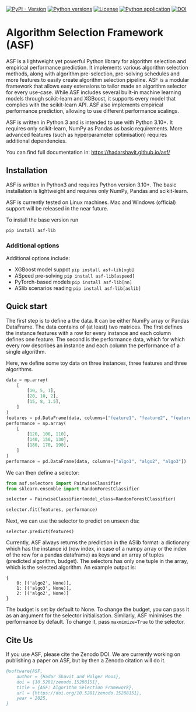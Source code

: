 [![PyPI - Version](https://img.shields.io/pypi/v/asf-lib)](https://pypi.org/project/asf-lib/)
[![Python versions](https://img.shields.io/pypi/pyversions/asf-lib)](https://pypi.org/project/asf-lib/)
[![License](https://img.shields.io/pypi/l/asf-lib?color=informational)](LICENSE)
[![Python application](https://github.com/hadarshavit/asf/actions/workflows/tests.yml/badge.svg)](https://github.com/hadarshavit/asf/actions/workflows/tests.yml)
[![DOI](https://zenodo.org/badge/DOI/10.5281/zenodo.14957286.svg)](https://doi.org/10.5281/zenodo.14957286)

# Algorithm Selection Framework (ASF)

ASF is a lightweight yet powerful Python library for algorithm selection and empirical performance prediction. 
It implements various algorithm selection methods, along with algorithm pre-selection, pre-solving schedules and more features to easily create algorithm selection pipeline.
ASF is a modular framework that allows easy extensions to tailor made an algorithm selector for every use-case.
While ASF includes several built-in machine learning models through scikit-learn and XGBoost, it supports every model that complies with the scikit-learn API.
ASF also implements empirical performance prediction, allowing to use different performance scalings.

ASF is written in Python 3 and is intended to use with Python 3.10+. It requires only scikit-learn, NumPy as Pandas as basic requirements. More advanced features (such as hyperparameter optimisation) requires additional dependencies. 

You can find full documentation in: https://hadarshavit.github.io/asf/
## Installation

ASF is written in Python3 and requires Python version 3.10+.
The basic installation is lightweight and requires only NumPy, Pandas and scikit-learn.

ASF is currently tested on Linux machines. Mac and Windows (official) support will be released in the near future.

To install the base version run 
```bash
pip install asf-lib
```

### Additional options

Additional options include:

- XGBoost model suppot `pip install asf-lib[xgb]`
- ASpeed pre-solving `pip install asf-lib[aspeed]`
- PyTorch-based models `pip install asf-lib[nn]`
- ASlib scenarios reading `pip install asf-lib[aslib]`

## Quick start

The first step is to define a the data. It can be either NumPy array or Pandas DataFrame.
The data contains of (at least) two matrices. The first defines the instance features with a row for every instance and each column defines one feature.
The second is the performance data, which for which every row describes an instance and each column the performance of a single algorithm.

Here, we define some toy data on three instances, three features and three algorithms.

```python
data = np.array(
    [
        [10, 5, 1],
        [20, 10, 2],
        [15, 8, 1.5],
    ]
)
features = pd.DataFrame(data, columns=["feature1", "feature2", "feature3"])
performance = np.array(
    [
        [120, 100, 110],
        [140, 150, 130],
        [180, 170, 190],
    ]
)
performance = pd.DataFrame(data, columns=["algo1", "algo2", "algo3"])

```

We can then define a selector:
```python
from asf.selectors import PairwiseClassifier
from sklearn.ensemble import RandomForestClassifier

selector = PairwiseClassifier(model_class=RandomForestClassifier)

selector.fit(features, performance)
```

Next, we can use the selector to predict on unseen dta:
```
selector.predict(features)
```
Currently, ASF always returns the prediction in the ASlib format: a dictionary which has the instance id (row index, in case of a numpy array or the index of the row for a pandas dataframe) as keys and an array of tuples (predicted algorithm, budget).
The selectors has only one tuple in the array, which is the selected algorithm. 
An example output is:
```
{
    0: [('algo2', None)], 
    1: [('algo3', None)], 
    2: [('algo2', None)]
}
```

The budget is set by default to None. To change the budget, you can pass it as an argument for the selector initialisation.
Similarly, ASF minimises the performance by default. To change it, pass `maxmimize=True` to the selector.




## Cite Us

If you use ASF, please cite the Zenodo DOI. We are currently working on publishing a paper on ASF, but by then a Zenodo citation will do it. 

```bibtex
@software{ASF,
	author = {Hadar Shavit and Holger Hoos},
	doi = {10.5281/zenodo.15288151},
	title = {ASF: Algorithm Selection Framework},
	url = {https://doi.org/10.5281/zenodo.15288151},
	year = 2025,
}
```